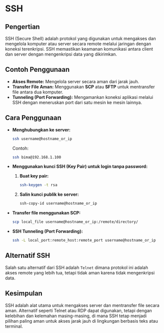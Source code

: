 # SSH

## Pengertian
SSH (Secure Shell) adalah protokol yang digunakan untuk mengakses dan mengelola komputer atau server secara remote melalui jaringan dengan koneksi terenkripsi. SSH memastikan keamanan komunikasi antara client dan server dengan mengenkripsi data yang dikirimkan.

## Contoh Penggunaan
- **Akses Remote:** Mengelola server secara aman dari jarak jauh.
- **Transfer File Aman:** Menggunakan **SCP** atau **SFTP** untuk mentransfer file antara dua komputer.
- **Tunneling (Port Forwarding):** Mengamankan koneksi aplikasi melalui SSH dengan meneruskan port dari satu mesin ke mesin lainnya.

## Cara Penggunaan

- **Menghubungkan ke server:**
  ```bash
  ssh username@hostname_or_ip
  ```
  Contoh:
  ```bash
  ssh bima@192.168.1.100
  ```

- **Menggunakan kunci SSH (Key Pair) untuk login tanpa password:**
  1. **Buat key pair:**
     ```bash
     ssh-keygen -t rsa
     ```
  2. **Salin kunci publik ke server:**
     ```bash
     ssh-copy-id username@hostname_or_ip
     ```

- **Transfer file menggunakan SCP:**
  ```bash
  scp local_file username@hostname_or_ip:/remote/directory/
  ```

- **SSH Tunneling (Port Forwarding):**
  ```bash
  ssh -L local_port:remote_host:remote_port username@hostname_or_ip
  ```

## Alternatif SSH

Salah satu alternatif dari SSH adalah `Telnet` dimana protokol ini adalah akses remote yang lebih tua, tetapi tidak aman karena tidak mengenkripsi data.

## Kesimpulan
SSH adalah alat utama untuk mengakses server dan mentransfer file secara aman. Alternatif seperti Telnet atau RDP dapat digunakan, tetapi dengan kelebihan dan kelemahan masing-masing, di mana SSH tetap menjadi pilihan paling aman untuk akses jarak jauh di lingkungan berbasis teks atau terminal.